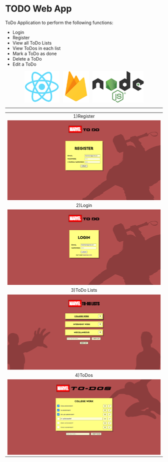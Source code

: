 # TODO Web App

ToDo Application to perform the following functions:
<ul>
  <li>Login</li>
  <li>Register</li>
  <li>View all ToDo Lists</li>
  <li>View ToDos in each list</li>
  <li>Mark a ToDo as done</li>
  <li>Delete a ToDo</li>
  <li>Edit a ToDo</li>
</ul>

<p align="center">
  <img src="resources/ReactLogo.png" height="100">&nbsp&nbsp
  <img src="resources/FirebaseLogo-4.png" height="100">&nbsp&nbsp
  <img src="resources/NodeJSLogo.png" height="100">
</p>

---
<table>
  <tr>
    <td align="center">1)Register</td>
  </tr>
  <tr> 
    <td><img src="resources/Register.png"></td>
  </tr>
  <tr>
    <td align="center">2)Login</td>
  </tr>
  <tr> 
    <td><img src="resources/Login.png"></td>
  </tr>
  <tr>
    <td align="center">3)ToDo Lists</td>
  </tr>
  <tr>
    <td><img src="resources/ToDoLists.png"></td>
  </tr>
  <tr>
    <td align="center">4)ToDos</td>
  </tr>
  <tr>
    <td><img src="resources/ToDos.png"></td>
  </tr>
</table>


